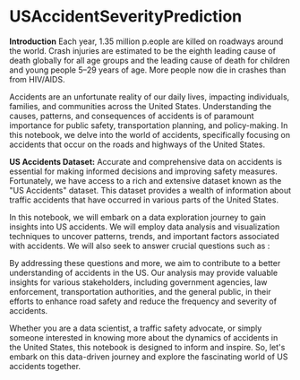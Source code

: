 # USAccidentSeverityPrediction

**Introduction**
Each year, 1.35 million p.eople are killed on roadways around the world. Crash injuries are estimated to be the eighth leading cause of death globally for all age groups and the leading cause of death for children and young people 5–29 years of age. More people now die in crashes than from HIV/AIDS.

Accidents are an unfortunate reality of our daily lives, impacting individuals, families, and communities across the United States. Understanding the causes, patterns, and consequences of accidents is of paramount importance for public safety, transportation planning, and policy-making. In this notebook, we delve into the world of accidents, specifically focusing on accidents that occur on the roads and highways of the United States.

**US Accidents Dataset:** Accurate and comprehensive data on accidents is essential for making informed decisions and improving safety measures. Fortunately, we have access to a rich and extensive dataset known as the "US Accidents" dataset. This dataset provides a wealth of information about traffic accidents that have occurred in various parts of the United States.

In this notebook, we will embark on a data exploration journey to gain insights into US accidents. We will employ data analysis and visualization techniques to uncover patterns, trends, and important factors associated with accidents. We will also seek to answer crucial questions such as :

By addressing these questions and more, we aim to contribute to a better understanding of accidents in the US. Our analysis may provide valuable insights for various stakeholders, including government agencies, law enforcement, transportation authorities, and the general public, in their efforts to enhance road safety and reduce the frequency and severity of accidents.

Whether you are a data scientist, a traffic safety advocate, or simply someone interested in knowing more about the dynamics of accidents in the United States, this notebook is designed to inform and inspire. So, let's embark on this data-driven journey and explore the fascinating world of US accidents together.

